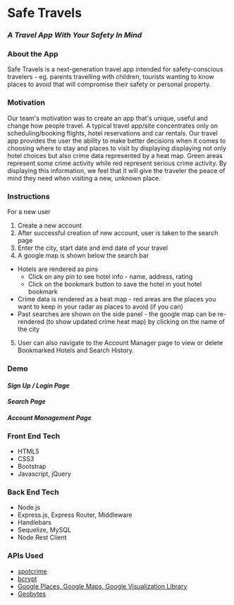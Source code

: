 # Safe Travels 
### *A Travel App With Your Safety In Mind*

### About the App
Safe Travels is a next-generation travel app intended for safety-conscious travelers - eg. parents travelling with children, tourists wanting to know places to avoid that will compromise their safety or personal property.

### Motivation 
Our team's motivation was to create an app that's unique, useful and change how people travel. A typical travel app/site concentrates only on scheduling/booking flights, hotel reservations and car rentals. Our travel app provides the user the ability to make better decisions when it comes to choosing where to stay and places to visit by displaying displaying not only hotel choices but also crime data represented by a heat map. Green areas represent some crime activity while red represent serious crime activity. By displaying this information, we feel that it will give the traveler the peace of mind they need when visiting a new, unknown place.

### Instructions
For a new user 
1. Create a new account 
2. After successful creation of new account, user is taken to the search page
3. Enter the city, start date and end date of your travel
4. A google map is shown below the search bar
  * Hotels are rendered as pins
    * Click on any pin to see hotel info - name, address, rating
    * Click on the bookmark button to save the hotel in yout hotel bookmark
  * Crime data is rendered as a heat map - red areas are the places you want to keep in your radar as places to avoid (if you can) 
  * Past searches are shown on the side panel - the google map can be re-rendered (to show updated crime heat map) by clicking on the name of the city 
5. User can also navigate to the Account Manager page to view or delete Bookmarked Hotels and Search History.


### Demo

#### *Sign Up / Login Page*

#### *Search Page*

#### *Account Management Page*

### Front End Tech
* HTML5
* CSS3
* Bootstrap
* Javascript, jQuery

### Back End Tech
* Node.js
* Express.js, Express Router, Middleware
* Handlebars
* Sequelize, MySQL
* Node Rest Client

### APIs Used
* [spotcrime](https://www.npmjs.com/package/spotcrime)
* [bcrypt](https://www.npmjs.com/package/bcrypt)
* [Google Places, Google Maps, Google Visualization Library](https://developers.google.com/maps/)
* [Geobytes](http://geobytes.com/free-ajax-cities-jsonp-api/)


<!-- Comprehensive README:
Synopsis
At the top of the file there should be a short introduction and/ or overview that explains what the project is.
Motivation
A short description of the motivation behind the creation and maintenance of the project. This should explain why the project exists.
Code Example
Listing of Technologies Used
Show what the APP does as concisely as possible: Screen Shots of relevant code, gif of the working application -->

